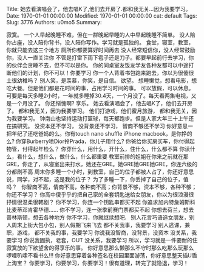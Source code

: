 Title: 她去看演唱会了，他去唱K了,他们去开房了.都和我无关...因为我要学习。
Date: 1970-01-01 00:00:00
Modified: 1970-01-01 00:00:00
cat: default
Tags: 
Slug: 3776
Authors: u0mo5 
Summary: 

寂寞。 一个人早起晚睡不难，但在一群晚起早睡的人中早起晚睡不简单。 没人陪你占座，没人陪你背书，没人陪你写作。学习就是孤独的。 
食堂，寝室，教室，你就只能去这三个地方 
厕所你都要算好时间再去 
没人经常短信你，没人经常鼓励你，没人一直关注你 不管是打雷下雨下雹子还是刀子。都要早起前行去学习，你的伙伴会贪睡不去，但不可以是你。 
你的同桌室友饭友学友各种友都可以中途打断他们的计划，你不可以！你要学习 你一个人背着书包跑来跑去，你以为很傻很土很幼稚吗？ 
别人笑，是羡慕，你笑，是自信。 
欲望。 想睡懒觉，想看电影，想吃大餐。但是他们都是花时间的事，占用学习时间的事。 可以放假，可以休息。 可要是每天多睡2小时，一年就多睡掉30.4天，一个月没了。每天看两集电视，又是一个月没了。 你还惭愧啊? 
享乐。 她去看演唱会了，他去唱K了，他们去开房了。 都和我无关，因为我要学习。 
他们打游戏，他们蜜月旅游， 
都和我无关，因为我要学习。 钟南山也坚持运动打篮球，每天都跑步。但是人家大年三十上午还在搞研究。 没资本还不学习， 
没背景还不学习， 
智商不够还不学习 
你好意思一把年纪了还吃爸妈的么。你有touch nano shuffle iPhone macbook，是你挣的么? 
你穿Burberry喷Dior拎Prada，你儿子用什么? 你爸给你买房买车，你付得起物管，付得起年检么？ 
你穿什么，用什么，开什么，住什么，什么都不算 
你读什么，看什么，想什么，做什么，什么都重要 
教室前排的姐姐在你来之前就在那GRE，你走了，从寝室出来打水，她还在GRE。她GRE她GRE她GRE，你连六级的 分都刷不高 
周末你多睡一个小时，到教室，自己的位子都被人占了，你还好意思说，同学，对不起，这是我的位子？ 
为了多睡一下，你丢掉了自己的位子，值吗？ 
 
你智商不高，情商不高，各种商不高；你背景不够，资本不够，各种不够；你还不学习？ 
你高中傻乎乎的把自己家的全套钥匙送给女朋友，你以为很浪漫很抒情很温柔很韩剧？ 
你不学习，你连一个钥匙串都买不起 
你追求加内特詹姆斯科比麦蒂邓肯霍华德...... 
你不学习，连一张季前赛门票都买不起 
你想去荷兰，想去普林斯顿，想去各种地方 
你不学习，你就继续想吧. 
 
别人花言巧语追女朋友，别人周末上街大包小包，别人假期飞来飞去 
都不关我事，我要学习 
别人逃课，兼职，游戏， 
都不关我的事，我要学习 
你说我没智商，没背景，没资本 
没关系，我要学习 
你说我固执，老套，OUT 
没关系，我要学习 
所以，学习就是一件要耐的住寂寞放的下欲望舍的得享乐的事。 你好意思那么懒那么不守时那么吃那么玩那么啰哩叭嗦不看书么!!! 
你好意思穿着各种签名在校园里面游荡，你好意思整天插U盾上淘宝？ 
你要学习，你要学习，你要学习！很有道理，转完了就隐退，学习！
